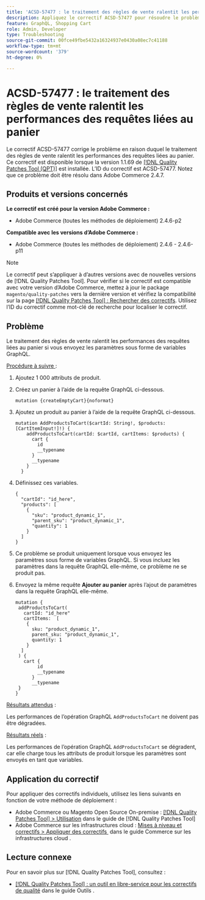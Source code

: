 ```yaml
---
title: 'ACSD-57477 : le traitement des règles de vente ralentit les performances des requêtes liées au panier'
description: Appliquez le correctif ACSD-57477 pour résoudre le problème d’Adobe Commerce où, dans un projet avec de nombreux attributs de produit disponibles (par exemple, 1 000 attributs), lorsque l’opération AddProductsToCart GraphQL est exécutée avec des variables, Commerce tente de charger tous ces attributs de produit et entraîne des problèmes de performances lentes à partir de l’opération AddProductsToCart GraphQL.
feature: GraphQL, Shopping Cart
role: Admin, Developer
type: Troubleshooting
source-git-commit: 00fce49fbe5432a16324937e0430a08ec7c41188
workflow-type: tm+mt
source-wordcount: '379'
ht-degree: 0%

---
```



# ACSD-57477 : le traitement des règles de vente ralentit les performances des requêtes liées au panier

Le correctif ACSD-57477 corrige le problème en raison duquel le traitement des règles de vente ralentit les performances des requêtes liées au panier. Ce correctif est disponible lorsque la version 1.1.69 de [[!DNL Quality Patches Tool (QPT)]](/help/tools/quality-patches-tool/quality-patches-tool-to-self-serve-quality-patches.md) est installée. L’ID du correctif est ACSD-57477. Notez que ce problème doit être résolu dans Adobe Commerce 2.4.7.

## Produits et versions concernés

**Le correctif est créé pour la version Adobe Commerce :**

* Adobe Commerce (toutes les méthodes de déploiement) 2.4.6-p2

**Compatible avec les versions d’Adobe Commerce :**

* Adobe Commerce (toutes les méthodes de déploiement) 2.4.6 - 2.4.6-p11

>[!NOTE]
>
>Le correctif peut s’appliquer à d’autres versions avec de nouvelles versions de [!DNL Quality Patches Tool]. Pour vérifier si le correctif est compatible avec votre version d’Adobe Commerce, mettez à jour le package `magento/quality-patches` vers la dernière version et vérifiez la compatibilité sur la page [[!DNL Quality Patches Tool] : Rechercher des correctifs](https://experienceleague.adobe.com/tools/commerce-quality-patches/index.html?lang=fr). Utilisez l’ID du correctif comme mot-clé de recherche pour localiser le correctif.

## Problème

Le traitement des règles de vente ralentit les performances des requêtes liées au panier si vous envoyez les paramètres sous forme de variables GraphQL.

<u>Procédure à suivre </u> :

1. Ajoutez 1 000 attributs de produit.
1. Créez un panier à l’aide de la requête GraphQL ci-dessous.

   ```
   mutation {createEmptyCart}{noformat}
   ```

1. Ajoutez un produit au panier à l’aide de la requête GraphQL ci-dessous.

   ```
   mutation AddProductsToCart($cartId: String!, $products: [CartItemInput!]!) {
       addProductsToCart(cartId: $cartId, cartItems: $products) {
         cart {
           id
           __typename
         }
         __typename
       }
     }
   ```

1. Définissez ces variables.

   ```
   {
     "cartId": "id_here",
     "products": [
       {
         "sku": "product_dynamic_1",
         "parent_sku": "product_dynamic_1",
         "quantity": 1
       }
     ]
   }
   ```

1. Ce problème se produit uniquement lorsque vous envoyez les paramètres sous forme de variables GraphQL. Si vous incluez les paramètres dans la requête GraphQL elle-même, ce problème ne se produit pas.
1. Envoyez la même requête **Ajouter au panier** après l’ajout de paramètres dans la requête GraphQL elle-même.

   ```
   mutation {
    addProductsToCart(
      cartId: "id_here"
      cartItems:  [
       {
         sku: "product_dynamic_1",
         parent_sku: "product_dynamic_1",
         quantity: 1
       }
     ]
    ) {
      cart {
           id
           __typename
         }
         __typename
    }
   }
   ```

<u>Résultats attendus</u> :

Les performances de l’opération GraphQL `AddProductsToCart` ne doivent pas être dégradées.

<u>Résultats réels</u> :

Les performances de l’opération GraphQL `AddProductsToCart` se dégradent, car elle charge tous les attributs de produit lorsque les paramètres sont envoyés en tant que variables.

## Application du correctif

Pour appliquer des correctifs individuels, utilisez les liens suivants en fonction de votre méthode de déploiement :

* Adobe Commerce ou Magento Open Source On-premise : [[!DNL Quality Patches Tool] > Utilisation](/help/tools/quality-patches-tool/usage.md) dans le guide de [!DNL Quality Patches Tool]
* Adobe Commerce sur les infrastructures cloud : [&#x200B; Mises à niveau et correctifs > Appliquer des correctifs &#x200B;](https://experienceleague.adobe.com/docs/commerce-cloud-service/user-guide/develop/upgrade/apply-patches.html?lang=fr) dans le guide Commerce sur les infrastructures cloud .

## Lecture connexe

Pour en savoir plus sur [!DNL Quality Patches Tool], consultez :

* [[!DNL Quality Patches Tool] : un outil en libre-service pour les correctifs de qualité](/help/tools/quality-patches-tool/quality-patches-tool-to-self-serve-quality-patches.md) dans le guide Outils .
